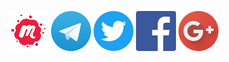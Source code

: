 [![SPb Python on Meetup](/img/social/meetup.png)](https://www.meetup.com/spbpython/)
[![@spbpython on Telegram](/img/social/telegram.png)](https://t.me/spbpython)
[![@spbpython on Twitter](/img/social/twitter.png)](https://twitter.com/spbpython)
[![SPb Python on Facebook](/img/social/facebook.png)](https://www.facebook.com/spbpython/)
[![SPb Python on Google+](/img/social/gplus.png)](https://plus.google.com/communities/107328406287050920928)
